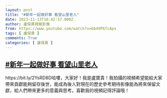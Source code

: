 ```yaml
---
layout: post
title: "#新年一起做好事 看望山里老人"
date: 2023-11-13T16:42:57.000Z
author: 盧保貴視覺影像
from: https://www.youtube.com/watch?v=bb49P6fcAps
tags: [ 盧保貴 ]
comments: True
categories: [ 盧保貴 ]
---
```

<!--1699893777000-->
[#新年一起做好事 看望山里老人](https://www.youtube.com/watch?v=bb49P6fcAps)
------

<div>
https://bit.ly/2YsRD8D哈嘍，大家好！我是盧寶貴！我拍攝的視頻希望能給大家帶來貢獻能夠留存後世，能成為後人對現在的歷史參考期待影像能為將來保留文獻，給人們帶來更多的意義與思考。喜歡我的視頻記得評論哦！
</div>
